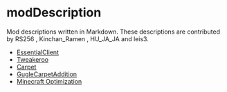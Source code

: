 # modDescription

Mod descriptions written in Markdown.
These descriptions are contributed by RS256 , Kinchan_Ramen , HU_JA_JA and leis3.

- [EssentialClient](./EssentialClient.md)
- [Tweakeroo](./Tweakeroo.md)
- [Carpet](./carpet.md)
- [GugleCarpetAddition](./gugle-carpet-addition.md)
- [Minecraft Optimization](./Minecraft%20Optimization/Minecraft_Optimization.html)
